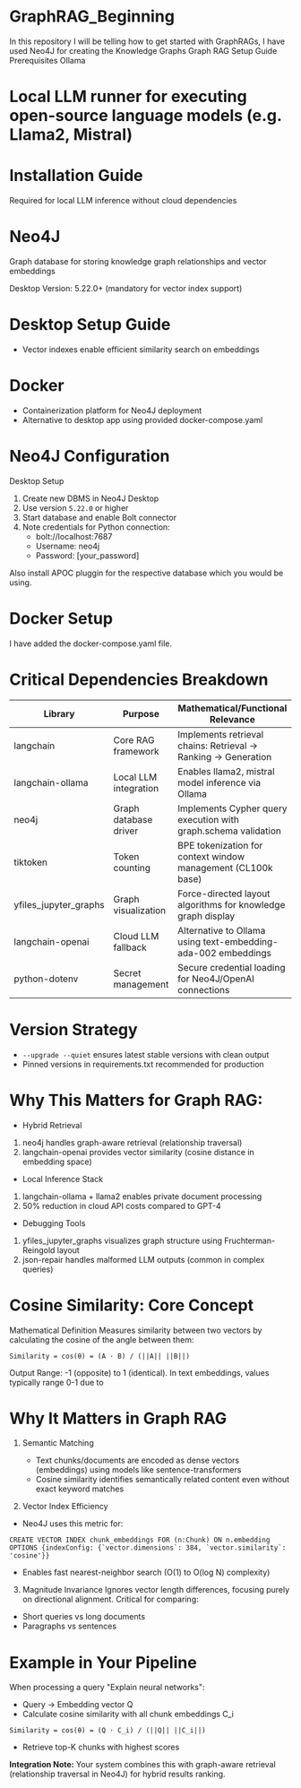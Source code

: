 # GraphRAG_Beginning
In this repository I will be telling how to get started with GraphRAGs, I have used Neo4J for creating the Knowledge Graphs
Graph RAG Setup Guide
Prerequisites
Ollama

# Local LLM runner for executing open-source language models (e.g. Llama2, Mistral)

# Installation Guide
Required for local LLM inference without cloud dependencies

# Neo4J

Graph database for storing knowledge graph relationships and vector embeddings

Desktop Version: 5.22.0+ (mandatory for vector index support)

# Desktop Setup Guide
- Vector indexes enable efficient similarity search on embeddings

# Docker

- Containerization platform for Neo4J deployment
- Alternative to desktop app using provided docker-compose.yaml

# Neo4J Configuration
Desktop Setup
1. Create new DBMS in Neo4J Desktop
2. Use version `5.22.0` or higher
3. Start database and enable Bolt connector
4. Note credentials for Python connection:
   - bolt://localhost:7687
   - Username: neo4j
   - Password: [your_password]

Also install APOC pluggin for the respective database which you would be using. 

# Docker Setup
I have added the docker-compose.yaml file.

# Critical Dependencies Breakdown
| Library   	         | Purpose	            | Mathematical/Functional Relevance                               |
|-----------------------|-----------------------|-----------------------------------------------------------------|
| langchain	            | Core RAG framework    | Implements retrieval chains: Retrieval → Ranking → Generation   |
| langchain-ollama      | Local LLM integration | Enables llama2, mistral model inference via Ollama              |
| neo4j	               | Graph database driver |	Implements Cypher query execution with graph.schema validation |
| tiktoken              |	Token counting       | BPE tokenization for context window management (CL100k base)    |
| yfiles_jupyter_graphs |	Graph visualization  |	Force-directed layout algorithms for knowledge graph display   |
| langchain-openai      | Cloud LLM fallback    |	Alternative to Ollama using text-embedding-ada-002 embeddings  |
| python-dotenv	      | Secret management     |	Secure credential loading for Neo4J/OpenAI connections         |


# Version Strategy
- `--upgrade --quiet` ensures latest stable versions with clean output
- Pinned versions in requirements.txt recommended for production

# Why This Matters for Graph RAG:

- Hybrid Retrieval
1. neo4j handles graph-aware retrieval (relationship traversal)
2. langchain-openai provides vector similarity (cosine distance in embedding space)

- Local Inference Stack
1. langchain-ollama + llama2 enables private document processing
2. 50% reduction in cloud API costs compared to GPT-4

- Debugging Tools
1. yfiles_jupyter_graphs visualizes graph structure using Fruchterman-Reingold layout
2. json-repair handles malformed LLM outputs (common in complex queries)

# Cosine Similarity: Core Concept
Mathematical Definition
Measures similarity between two vectors by calculating the cosine of the angle between them:
```
Similarity = cos(θ) = (A · B) / (||A|| ||B||)
```
Output Range: -1 (opposite) to 1 (identical). In text embeddings, values typically range 0-1 due to

# Why It Matters in Graph RAG
1. Semantic Matching
   - Text chunks/documents are encoded as dense vectors (embeddings) using models like sentence-transformers
   - Cosine similarity identifies semantically related content even without exact keyword matches

2. Vector Index Efficiency
- Neo4J uses this metric for:

```
CREATE VECTOR INDEX chunk_embeddings FOR (n:Chunk) ON n.embedding OPTIONS {indexConfig: {`vector.dimensions`: 384, `vector.similarity`: 'cosine'}}
```
- Enables fast nearest-neighbor search (O(1) to O(log N) complexity)
  
3. Magnitude Invariance
Ignores vector length differences, focusing purely on directional alignment. Critical for comparing:
- Short queries vs long documents
- Paragraphs vs sentences

# Example in Your Pipeline
When processing a query "Explain neural networks":
- Query → Embedding vector Q
- Calculate cosine similarity with all chunk embeddings C_i
```
Similarity = cos(θ) = (Q · C_i) / (||Q|| ||C_i||)
```
- Retrieve top-K chunks with highest scores

**Integration Note:** Your system combines this with graph-aware retrieval (relationship traversal in Neo4J) for hybrid results ranking.
